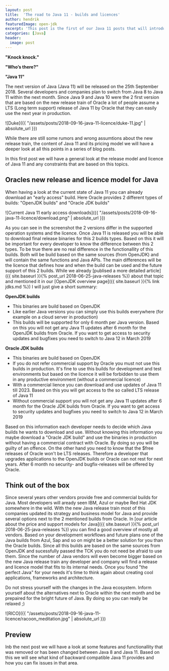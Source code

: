```yaml
---
layout: post
title:  'The road to Java 11 - builds and licences'
author: hendrik
featuredImage: open-jdk
excerpt: 'This post is the first of our Java 11 posts that will introduce all needed information about the next Java release. In this first post you can find all needed information about the free and commercial versions of Java 11.'
categories: [Java]
header:
  image: post
---
```

**"Knock knock."**

**"Who’s there?"**

**"Java 11"**

The next version of Java (Java 11) will be released on the 25th September 2018. Several developers and companies plan to switch from
Java 8 to Java 11 within the next month. Since Java 9 and Java 10 were the 2 first version that are based on the new release train
of Oracle a lot of people assume a LTS (Long term support) release of Java 11 by Oracle that they can easily use the next year in
production.

![Duke]({{ "/assets/posts/2018-09-16-java-11-licence/duke-11.jpg" | absolute_url }})

While there are still some rumors and wrong assumtions about the new release train, the content of Java 11 and its pricing model we will have a deeper look at all this points in a series of blog posts.

In this first post we will have a general look at the release model and licence of Java 11 and any constraints that are based on this topics.

## Oracles new release and licence model for Java

When having a look at the current state of Java 11 you can already download an "early access" build. Here Oracle provides 2 different
types of builds: "OpenJDK builds" and "Oracle JDK builds"

![Current Java 11 early access downloads]({{ "/assets/posts/2018-09-16-java-11-licence/download.png" | absolute_url }})

As you can see in the screenshot the 2 versions differ in the supported operation systems and the licence. Once Java 11 is released you will be able to download final release binaries for this 2 builds types. Based on this it will be important for every developer to know the difference between this 2 types. To be true there are no real difference in the functionallity of this builds. Both will be build based on the same sources (from OpenJDK) and will contain the same functions and Java APIs. The main differences will be the licence that defines how and when the build can be used and the future support of this 2 builds. While we already [publised a more detailed article]({{ site.baseurl }}{% post_url 2018-06-25-java-releases %}) about that topic and mentioned it in our [OpenJDK overview page]({{ site.baseurl }}{% link jdks.md %}) I will just give a short summary:

**OpenJDK builds**
- This binaries are build based on OpenJDK
- Like earlier Java versions you can simply use this builds everywhere (for example on a cloud server in production)
- This builds will be supported for only 6 month per Java version. Based on this you will not get any Java 11 updates after 6 month for the OpenJDK builds from Oracle. If you want to get access to security updates and bugfixes you need to switch to Java 12 in March 2019

**Oracle JDK builds**
- This binaries are build based on OpenJDK
- If you do not refer commercial support by Oracle you must not use this builds in production. It's fine to use this builds for development and test environments but based on the licence it will be forbidden to use them in any productive environment (without a commercial licence)
- With a commercial lience you can download and use updates of Java 11 till 2023. Based on this you will get access to the so called LTS release of Java 11
- Without commercial support you will not get any Java 11 updates after 6 month for the Oracle JDK builds from Oracle. If you want to get access to security updates and bugfixes you need to switch to Java 12 in March 2019

Based on this information each developer needs to decide which Java builds he wants to download and use. Without knowing this information you maybe download a "Oracle JDK build" and use the binaries in production without having a commercial contract with Oracle. By doing so you will be guilty of an offence. On the other hand you need to know that the $free releases of Oracle won't be LTS releases. Therefore a developer that upgrades applications to the OpenJDK builds or Oracle can not rest for next years. After 6 month no security- and bugfix-releases will be offered by Oracle.

## Think out of the box
Since several years other vendors provide free and commercial builds for Java. Most developers will aready seen IBM, Azul or maybe Red Hat JDK somewhere in the wild. With the new Java release train most of this companies updated its strategy and business model for Java and provide several options next to the 2 mentioned builds from Oracle. In [our article about the price and support models for Java]({{ site.baseurl }}{% post_url 2018-06-25-java-releases %}) you can find a good overview of mostly all vendors. Based on your development workflows and future plans one of the Java builds from Azul, Sap and so on might be a better solution for you than the Oracle builds. Since all this builds are based on the same sources from OpenJDK and sucessfully passed the TCK you do not need be afraid to use them. Since the number of Java vendors will even become bigger based on the new Java release train any developer and company will find a release and licence model that fits to its internal needs. Once you found "the perfect Java" for your needs it's time to think again about creating cool applications, frameworks and architecture. 

Do not stress yourself with the changes in the Java ecosystem. Inform yourself about the alternatives next to Oracle within the next month and be prepaired for the bright future of Java. By doing so you can really be relaxed ;)

![RICO]({{ "/assets/posts/2018-09-16-java-11-licence/racoon_meditation.jpg" | absolute_url }})

## Preview

Inb the next post we will have a look at some features and functionallity that was removed or has been changed between Java 8 and Java 11. Based on this we will see what kind of backward compatible Java 11 provides and how you can fix issues in that area. 
